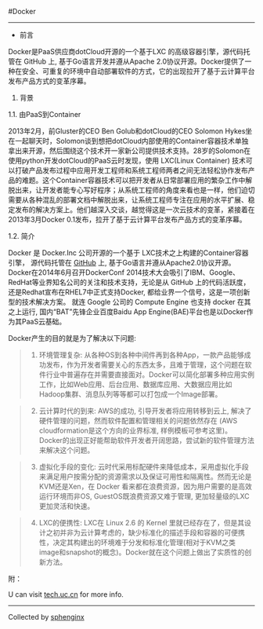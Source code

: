 #Docker

***
*	前言

Docker是PaaS供应商dotCloud开源的一个基于LXC 的高级容器引擎，源代码托管在 GitHub 上, 基于Go语言开发并遵从Apache 2.0协议开源。Docker提供了一种在安全、可重复的环境中自动部署软件的方式，它的出现拉开了基于云计算平台发布产品方式的变革序幕。


1. 背景

1.1. 由PaaS到Container

2013年2月，前Gluster的CEO Ben Golub和dotCloud的CEO Solomon Hykes坐在一起聊天时，Solomon谈到想把dotCloud内部使用的Container容器技术单独拿出来开源，然后围绕这个技术开一家新公司提供技术支持。28岁的Solomon在使用python开发dotCloud的PaaS云时发现，使用 LXC(Linux Container) 技术可以打破产品发布过程中应用开发工程师和系统工程师两者之间无法轻松协作发布产品的难题。这个Container容器技术可以把开发者从日常部署应用的繁杂工作中解脱出来，让开发者能专心写好程序；从系统工程师的角度来看也是一样，他们迫切需要从各种混乱的部署文档中解脱出来，让系统工程师专注在应用的水平扩展、稳定发布的解决方案上。他们越深入交谈，越觉得这是一次云技术的变革，紧接着在2013年3月Docker 0.1发布，拉开了基于云计算平台发布产品方式的变革序幕。

1.2. 简介

Docker 是 Docker.Inc 公司开源的一个基于 LXC技术之上构建的Container容器引擎， 源代码托管在 [GitHub](https://github.com/docker/docker) 上, 基于Go语言并遵从Apache2.0协议开源。 Docker在2014年6月召开DockerConf 2014技术大会吸引了IBM、Google、RedHat等业界知名公司的关注和技术支持，无论是从 GitHub 上的代码活跃度，还是Redhat宣布在RHEL7中正式支持Docker, 都给业界一个信号，这是一项创新型的技术解决方案。 就连 Google 公司的 Compute Engine 也支持 docker 在其之上运行, 国内“BAT”先锋企业百度Baidu App Engine(BAE)平台也是以Docker作为其PaaS云基础。

Docker产生的目的就是为了解决以下问题:

>	1) 环境管理复杂: 从各种OS到各种中间件再到各种App，一款产品能够成功发布，作为开发者需要关心的东西太多，且难于管理，这个问题在软件行业中普遍存在并需要直接面对。Docker可以简化部署多种应用实例工作，比如Web应用、后台应用、数据库应用、大数据应用比如Hadoop集群、消息队列等等都可以打包成一个Image部署。

>	2) 云计算时代的到来: AWS的成功, 引导开发者将应用转移到云上, 解决了硬件管理的问题，然而软件配置和管理相关的问题依然存在 (AWS cloudformation是这个方向的业界标准, 样例模板可参考这里)。Docker的出现正好能帮助软件开发者开阔思路，尝试新的软件管理方法来解决这个问题。

>	3) 虚拟化手段的变化: 云时代采用标配硬件来降低成本，采用虚拟化手段来满足用户按需分配的资源需求以及保证可用性和隔离性。然而无论是KVM还是Xen，在 Docker 看来都在浪费资源，因为用户需要的是高效运行环境而非OS, GuestOS既浪费资源又难于管理, 更加轻量级的LXC更加灵活和快速。

>	4) LXC的便携性: LXC在 Linux 2.6 的 Kernel 里就已经存在了，但是其设计之初并非为云计算考虑的，缺少标准化的描述手段和容器的可便携性，决定其构建出的环境难于分发和标准化管理(相对于KVM之类image和snapshot的概念)。Docker就在这个问题上做出了实质性的创新方法。

附：

U can visit [tech.uc.cn](http://tech.uc.cn/?p=2726) for more info.

***
Collected by [sphenginx](http://sphenginx.sinaapp.com)